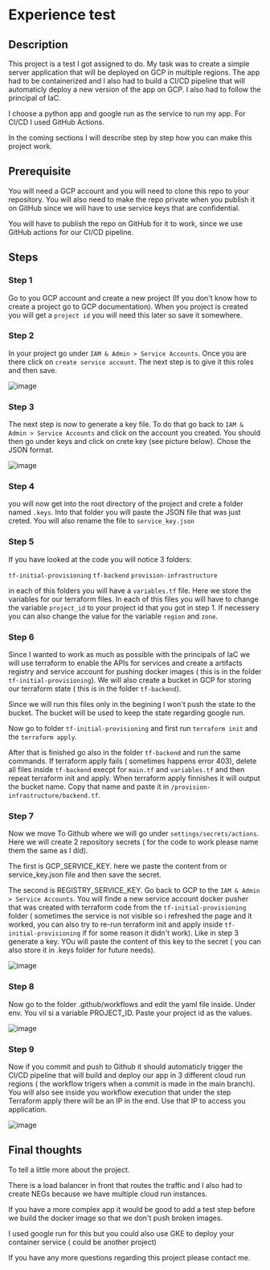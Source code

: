 # Experience test

## Description

This project is a test I got assigned to do. 
My task was to create a simple server application that will be deployed on GCP in multiple regions.
The app had to be containerized and I also had to build a CI/CD pipeline that will automaticly deploy a new version of the app on GCP.
I also had to follow the principal of IaC.

I choose a python app and google run as the service to run my app. For CI/CD I used GitHub Actions.

In the coming sections I will describe step by step how you can make this project work.

## Prerequisite

You will need a GCP account and you will need to clone this repo to your repository. You will also need to make the repo private when you publish it on GitHub since we will have to use service keys that are confidential.

You will have to publish the repo on GitHub for it to work, since we use GitHub actions for our CI/CD pipeline.

## Steps

### Step 1

Go to you GCP account and create a new project (If you don't know how to create a project go to GCP documentation). When you project is created you will get a `project id` you will need this later so save it somewhere.

### Step 2

In your project go under `IAM & Admin > Service Accounts`. Once you are there click on `create service account`. 
The next step is to give it this roles and then save.


![image](https://user-images.githubusercontent.com/25723597/190426785-9745f6d5-7f38-425d-a9dc-1dd0e86bc248.png)

### Step 3

The next step is now to generate a key file. To do that go back to `IAM & Admin > Service Accounts` and click on the account you created. You should then go under keys and click on crete key (see picture below). Chose the JSON format.

![image](https://user-images.githubusercontent.com/25723597/190396795-abc5f9d3-fd72-466e-9116-55895537bfe8.png)

### Step 4

you will now get into the root directory of the project and crete a folder named `.keys`. Into that folder you will paste the JSON file that was just creted. You will also rename the file to `service_key.json`

### Step 5

If you have looked at the code you will notice 3 folders:

`tf-initial-provisioning`
`tf-backend`
`provision-infrastructure`

in each of this folders you will have a `variables.tf` file. Here we store the variables for our terraform files. In each of this files you will have to change the variable `project_id` to your project id that you got in step 1. If necessery you can also change the value for the variable `region` and `zone`.

### Step 6

Since I wanted to work as much as possible with the principals of IaC we will use terraform to enable the APIs for services and create a artifacts registry and service account for pushing docker images ( this is in the folder `tf-initial-provisioning`). We will also create a bucket in GCP for storing our terraform state ( this is in the folder `tf-backend`). 

Since we will run this files only in the begining I won't push the state to the bucket. The bucket will be used to keep the state regarding google run.

Now go to folder `tf-initial-provisioning` and first run `terraform init` and the `terraform apply`. 

After that is finished go also in the folder `tf-backend` and run the same commands. If terraform apply fails ( sometimes happens error 403), delete all files inside `tf-backend` execpt for `main.tf` and `variables.tf` and then repeat terraform init and apply. When terraform apply finnishes it will output the bucket name. Copy that name and paste it in `/provision-infrastructure/backend.tf`.

### Step 7

Now we move To Github where we will go under `settings/secrets/actions`. Here we will create 2 repository secrets ( for the code to work please name them the same as I did).

The first is GCP_SERVICE_KEY. here we paste the content from or service_key.json file and then save the secret.

The second is REGISTRY_SERVICE_KEY. Go back to GCP to the `IAM & Admin > Service Accounts`. You will finde a new service account docker pusher that was created with terraform code from the `tf-initial-provisioning` folder ( sometimes the service is not visible so i refreshed the page and it worked, you can also try to re-run terraform init and apply inside `tf-initial-provisioning` if for some reason it didn't work). Like in step 3 generate a key. YOu will paste the content of this key to the secret ( you can also store it in .keys folder for future needs).

![image](https://user-images.githubusercontent.com/25723597/190438376-f4a5f409-92f7-4047-81aa-a9fb6d1f8520.png)


### Step 8

Now go to the folder .github/workflows and edit the yaml file inside. Under env. You vil si a variable PROJECT_ID. Paste your project id as the values. 

![image](https://user-images.githubusercontent.com/25723597/190438531-06aef5fe-6794-40fd-9f64-9c5c61805049.png)


### Step 9

Now if you commit and push to Github it should automaticly trigger the CI/CD pipeline that will build and deploy our app in 3 different cloud run regions ( the workflow trigers when a commit is made in the main branch).
You will also see inside you workflow execution that under the step Terraform apply there will be an IP in the end. Use that IP to access you application.

![image](https://user-images.githubusercontent.com/25723597/190438665-bed1795f-4965-4f21-854b-26bad2bc96b4.png)

## Final thoughts

To tell a little more about the project.

There is a load balancer in front that routes the traffic and I also had to create NEGs because we have multiple cloud run instances.

If you have a more complex app it would be good to add a test step before we build the docker image so that we don't push broken images.

I used google run for this but you could also use GKE to deploy your container service ( could be another project)

If you have any more questions regarding this project please contact me.


